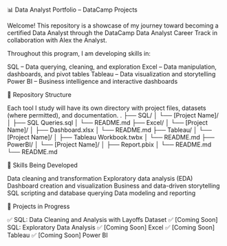 📊 Data Analyst Portfolio – DataCamp Projects

Welcome! This repository is a showcase of my journey toward becoming a certified Data Analyst through the DataCamp Data Analyst Career Track in collaboration with Alex the Analyst.

Throughout this program, I am developing skills in:

SQL – Data querying, cleaning, and exploration
Excel – Data manipulation, dashboards, and pivot tables
Tableau – Data visualization and storytelling
Power BI – Business intelligence and interactive dashboards

📂 Repository Structure

Each tool I study will have its own directory with project files, datasets (where permitted), and documentation.
.
├── SQL/
│   └── [Project Name]/
│       ├── SQL Queries.sql
│       └── README.md
├── Excel/
│   └── [Project Name]/
│       ├── Dashboard.xlsx
│       └── README.md
├── Tableau/
│   └── [Project Name]/
│       ├── Tableau Workbook.twbx
│       └── README.md
├── PowerBI/
│   └── [Project Name]/
│       ├── Report.pbix
│       └── README.md
└── README.md


🧠 Skills Being Developed

Data cleaning and transformation
Exploratory data analysis (EDA)
Dashboard creation and visualization
Business and data-driven storytelling
SQL scripting and database querying
Data modeling and reporting

📌 Projects in Progress

✅ SQL: Data Cleaning and Analysis with Layoffs Dataset
✅ [Coming Soon] SQL: Exploratory Data Analysis
✅ [Coming Soon] Excel
✅ [Coming Soon] Tableau
✅ [Coming Soon] Power BI


